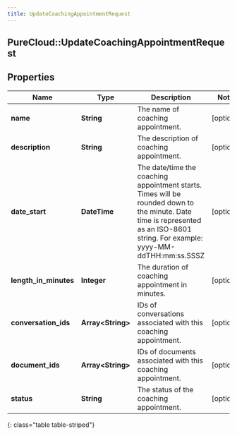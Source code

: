 ```yaml
---
title: UpdateCoachingAppointmentRequest
---
```

## PureCloud::UpdateCoachingAppointmentRequest

## Properties

|Name | Type | Description | Notes|
|------------ | ------------- | ------------- | -------------|
| **name** | **String** | The name of coaching appointment. | [optional] |
| **description** | **String** | The description of coaching appointment. | [optional] |
| **date_start** | **DateTime** | The date/time the coaching appointment starts. Times will be rounded down to the minute. Date time is represented as an ISO-8601 string. For example: yyyy-MM-ddTHH:mm:ss.SSSZ | [optional] |
| **length_in_minutes** | **Integer** | The duration of coaching appointment in minutes. | [optional] |
| **conversation_ids** | **Array&lt;String&gt;** | IDs of conversations associated with this coaching appointment. | [optional] |
| **document_ids** | **Array&lt;String&gt;** | IDs of documents associated with this coaching appointment. | [optional] |
| **status** | **String** | The status of the coaching appointment. | [optional] |
{: class="table table-striped"}


